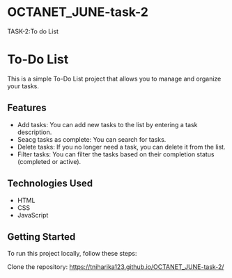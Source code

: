 # OCTANET_JUNE-task-2
TASK-2:To do List
# To-Do List

This is a simple To-Do List project that allows you to manage and organize your tasks.

## Features

- Add tasks: You can add new tasks to the list by entering a task description.
- Seacg tasks as complete: You can search for tasks.
- Delete tasks: If you no longer need a task, you can delete it from the list.
- Filter tasks: You can filter the tasks based on their completion status (completed or active).

## Technologies Used

- HTML
- CSS
- JavaScript

## Getting Started

To run this project locally, follow these steps:

Clone the repository: https://tniharika123.github.io/OCTANET_JUNE-task-2/
   
